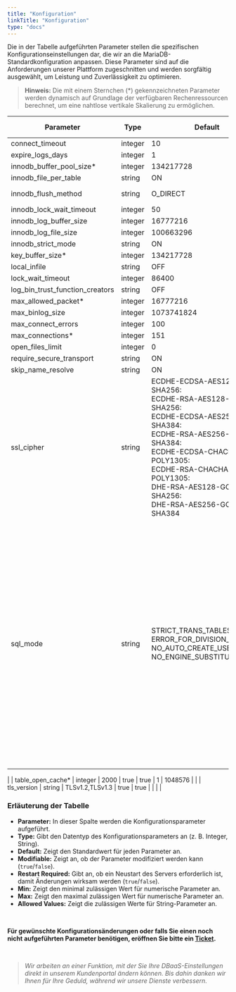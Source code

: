```yaml
---
title: "Konfiguration"
linkTitle: "Konfiguration"
type: "docs"
---
```


Die in der Tabelle aufgeführten Parameter stellen die spezifischen Konfigurationseinstellungen dar, die wir an die MariaDB-Standardkonfiguration anpassen. Diese Parameter sind auf die Anforderungen unserer Plattform zugeschnitten und werden sorgfältig ausgewählt, um Leistung und Zuverlässigkeit zu optimieren.

> **Hinweis:** Die mit einem Sternchen (*) gekennzeichneten Parameter werden dynamisch auf Grundlage der verfügbaren Rechenressourcen berechnet, um eine nahtlose vertikale Skalierung zu ermöglichen.

| Parameter                    | Type    | Default                | Modifiable | Restart Required | Min       | Max                  | Allowed Values                                               |
|------------------------------|---------|------------------------|------------|------------------|-----------|----------------------|--------------------------------------------------------------|
| connect_timeout              | integer | 10                     | true       | false            |           |                      |                                                              |
| expire_logs_days             | integer | 1                      | false      | false            | 0         | 99                   |                                                              |
| innodb_buffer_pool_size*     | integer | 134217728              | true       | false            | 2097152   | 9223372036854776000 |                                                              |
| innodb_file_per_table        | string  | ON                     | false      | false            |           |                      | ON, OFF                                                      |
| innodb_flush_method          | string  | O_DIRECT               | false      | true             |           |                      | fsync, O_DSYNC, O_DIRECT, O_DIRECT_NO_FSYNC                |
| innodb_lock_wait_timeout     | integer | 50                     | true       | false            | 0         | 100000000            |                                                              |
| innodb_log_buffer_size       | integer | 16777216               | true       | true             | 262144    | 4294967295           |                                                              |
| innodb_log_file_size         | integer | 100663296              | true       | true             | 1048576   | 549755813888         |                                                              |
| innodb_strict_mode           | string  | ON                     | true       | false            |           |                      | ON, OFF                                                      |
| key_buffer_size*             | integer | 134217728              | true       | false            | 8         |                      |                                                              |
| local_infile                 | string  | OFF                    | false      | false            |           |                      | ON, OFF                                                      |
| lock_wait_timeout            | integer | 86400                  | true       | false            | 0         | 31536000             |                                                              |
| log_bin_trust_function_creators | string | OFF                  | true       | false            |           |                      | ON, OFF                                                      |
| max_allowed_packet*          | integer | 16777216               | false      | false            | 1024      | 1073741824           |                                                              |
| max_binlog_size              | integer | 1073741824             | true       | false            | 4096      | 1073741824           |                                                              |
| max_connect_errors           | integer | 100                    | true       | false            | 1         | 4294967295           |                                                              |
| max_connections*             | integer | 151                    | true       | true             | 10        | 100000               |                                                              |
| open_files_limit             | integer | 0                      | true       | true             | 0         | 4294967295           |                                                              |
| require_secure_transport     | string  | ON                     | false      | false            |           |                      | ON, OFF                                                      |
| skip_name_resolve            | string  | ON                     | false      | true             |           |                      | ON, OFF                                                      |
| ssl_cipher                   | string  | ECDHE-ECDSA-AES128-GCM-SHA256:<br>ECDHE-RSA-AES128-GCM-SHA256:<br>ECDHE-ECDSA-AES256-GCM-SHA384:<br>ECDHE-RSA-AES256-GCM-SHA384:<br>ECDHE-ECDSA-CHACHA20-POLY1305:<br>ECDHE-RSA-CHACHA20-POLY1305:<br>DHE-RSA-AES128-GCM-SHA256:<br>DHE-RSA-AES256-GCM-SHA384 | true | true             |           |                      |                                                              |
| sql_mode                     | string  | STRICT_TRANS_TABLES,<br>ERROR_FOR_DIVISION_BY_ZERO,<br>NO_AUTO_CREATE_USER,<br>NO_ENGINE_SUBSTITUTION | true | false |           |                      | ALLOW_INVALID_DATES, ANSI, ANSI_QUOTES, DB2, EMPTY_STRING_IS_NULL, ERROR_FOR_DIVISION_BY_ZERO, HIGH_NOT_PRECEDENCE, IGNORE_BAD_TABLE_OPTIONS, IGNORE_SPACE, MAXDB, MSSQL, MYSQL323, MYSQL40, NO_AUTO_CREATE_USER, NO_AUTO_VALUE_ON_ZERO, NO_BACKSLASH_ESCAPES, NO_DIR_IN_CREATE, NO_ENGINE_SUBSTITUTION, NO_FIELD_OPTIONS, NO_KEY_OPTIONS, NO_TABLE_OPTIONS, NO_UNSIGNED_SUBTRACTION, NO_ZERO_DATE, NO_ZERO_IN_DATE, ONLY_FULL_GROUP_BY, ORACLE, PAD_CHAR_TO_FULL_LENGTH, PIPES_AS_CONCAT, POSTGRESQL, REAL_AS_FLOAT, SIMULTANEOUS_ASSIGNMENT, STRICT_ALL_TABLES, STRICT_TRANS_TABLES, TIME_ROUND_FRACTIONAL</summary></details>
|
| table_open_cache*            | integer | 2000                   | true       | true             | 1         | 1048576              |                                                              |
| tls_version                  | string  | TLSv1.2,TLSv1.3        | true       | true             |           |                      |                                                              |

### Erläuterung der Tabelle

- **Parameter:** In dieser Spalte werden die Konfigurationsparameter aufgeführt.
- **Type:** Gibt den Datentyp des Konfigurationsparameters an (z. B. Integer, String).
- **Default:** Zeigt den Standardwert für jeden Parameter an.
- **Modifiable:** Zeigt an, ob der Parameter modifiziert werden kann (`true`/`false`).
- **Restart Required:** Gibt an, ob ein Neustart des Servers erforderlich ist, damit Änderungen wirksam werden (`true`/`false`).
- **Min:** Zeigt den minimal zulässigen Wert für numerische Parameter an.
- **Max:** Zeigt den maximal zulässigen Wert für numerische Parameter an.
- **Allowed Values:** Zeigt die zulässigen Werte für String-Parameter an.

<br>

**Für gewünschte Konfigurationsänderungen oder falls Sie einen noch nicht aufgeführten Parameter benötigen, eröffnen Sie bitte ein [Ticket](https://customerservice.plusserver.com/support/ticket-create).**

<br>

>*Wir arbeiten an einer Funktion, mit der Sie Ihre DBaaS-Einstellungen direkt in unserem Kundenportal ändern können. Bis dahin danken wir Ihnen für Ihre Geduld, während wir unsere Dienste verbessern.*
